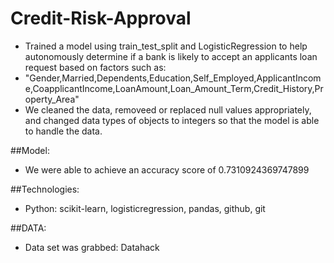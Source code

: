 # Credit-Risk-Approval

* Trained a model using train_test_split and LogisticRegression to help autonomously determine if a bank is likely to accept an applicants loan request based on factors such as:
* "Gender,Married,Dependents,Education,Self_Employed,ApplicantIncome,CoapplicantIncome,LoanAmount,Loan_Amount_Term,Credit_History,Property_Area"
* We cleaned the data, removeed or replaced null values appropriately, and changed data types of objects to integers so that the model is able to handle the data.

##Model:
* We were able to achieve an accuracy score of 0.7310924369747899
  
##Technologies:
* Python: scikit-learn, logisticregression, pandas, github, git
  
##DATA: 
* Data set was grabbed: Datahack
 
